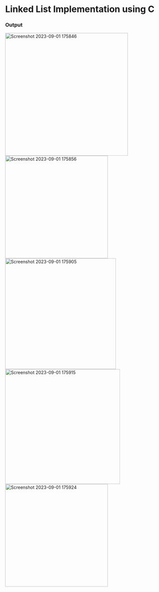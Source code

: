 # Linked List Implementation using C 


### Output


<img width="392" alt="Screenshot 2023-09-01 175846" src="https://github.com/alaawahba13/MasterEmbeddedSystems/assets/101985923/55b4731f-5f7e-4921-a6b8-2b0562dbef7e">


<img width="328" alt="Screenshot 2023-09-01 175856" src="https://github.com/alaawahba13/MasterEmbeddedSystems/assets/101985923/c2ae9204-8c13-48c8-9b22-ab0141664650">


<img width="354" alt="Screenshot 2023-09-01 175905" src="https://github.com/alaawahba13/MasterEmbeddedSystems/assets/101985923/f943e4db-4eee-46c8-9fcd-a8513dc2a7d0">

<img width="367" alt="Screenshot 2023-09-01 175915" src="https://github.com/alaawahba13/MasterEmbeddedSystems/assets/101985923/5497fdb0-2a5c-4b28-b9e4-8ca47c0a450a">


<img width="328" alt="Screenshot 2023-09-01 175924" src="https://github.com/alaawahba13/MasterEmbeddedSystems/assets/101985923/f9ad5f72-c781-43e3-837f-ecc3d80f912a">

